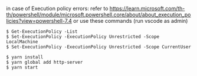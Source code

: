 
in case of Execution policy errors:
refer to https://learn.microsoft.com/th-th/powershell/module/microsoft.powershell.core/about/about_execution_policies?view=powershell-7.4
or use these commands (run vscode as admin)
```
$ Get-ExecutionPolicy -List
$ Set-ExecutionPolicy -ExecutionPolicy Unrestricted -Scope LocalMachine
$ Set-ExecutionPolicy -ExecutionPolicy Unrestricted -Scope CurrentUser
```


```
$ yarn install
$ yarn global add http-server
$ yarn start
```

